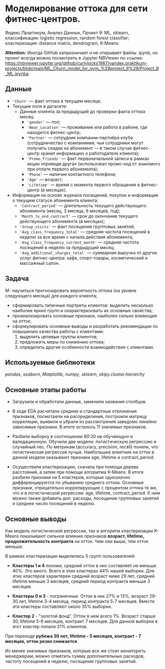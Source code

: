 # Моделирование оттока для сети фитнес-центров.

Яндекс.Практикум, Анализ Данных, Проект 9: ML, sklearn, классификация: logistic regression, random forest classifier; кластеризация: distance matrix, dendrogram, K-Means.

__Attention:__ Иногда GitHub капризничает и не открывает файлы .ipynb, но проект всегда можно посмотреть в Jupyter NBViewer по ссылке: https://nbviewer.jupyter.org/github/curlylocks1987/yandex.praktikum-projects/blob/main/ML_Churn_model_for_gym_%28project_9%29/Project_9_ML.ipynba


## Данные

- `'Churn'` — факт оттока в текущем месяце;
- Текущие поля в датасете:
    - Данные клиента за предыдущий до проверки факта оттока месяц:
        - `'gender'` — пол;
        - `'Near_Location'` — проживание или работа в районе, где находится фитнес-центр;
        - `'Partner'` — сотрудник компании-партнёра клуба (сотрудничество с компаниями, чьи сотрудники могут получать скидки на абонемент — в таком случае фитнес-центр хранит информацию о работодателе клиента);
        - `'Promo_friends'` — факт первоначальной записи в рамках акции «приведи друга» (использовал промо-код от знакомого при оплате первого абонемента);
        - `'Phone'` — наличие контактного телефона;
        - `'Age'` — возраст;
        - `'Lifetime'` — время с момента первого обращения в фитнес-центр (в месяцах).
- Информация на основе журнала посещений, покупок и информация о текущем статусе абонемента клиента:
    - `'Contract_period'` — длительность текущего действующего абонемента (месяц, 3 месяца, 6 месяцев, год);
    - `'Month_to_end_contract'` — срок до окончания текущего действующего абонемента (в месяцах);
    - `'Group_visits'` — факт посещения групповых занятий;
    - `'Avg_class_frequency_total'` — средняя частота посещений в неделю за все время с начала действия абонемента;
    - `'Avg_class_frequency_current_month'` — средняя частота посещений в неделю за предыдущий месяц;
    - `'Avg_additional_charges_total'` — суммарная выручка от других услуг фитнес-центра: кафе, спорт-товары, косметический и массажный салон.

## Задача

М- научиться прогнозировать вероятность оттока (на уровне следующего месяца) для каждого клиента;
- сформировать типичные портреты клиентов: выделить несколько наиболее ярких групп и охарактеризовать их основные свойства;
- проанализировать основные признаки, наиболее сильно влияющие на отток;
- сформулировать основные выводы и разработать рекомендации по повышению качества работы с клиентами:
    1. выделить целевые группы клиентов;
    2. предложить меры по снижению оттока;
    3. определить другие особенности взаимодействия с клиентами.

## Используемые библиотеки
*pandas*, *seaborn*, *Matplotlib*, *numpy*, *sklearn*, *skipy.cluster.hierarchy*

## Основные этапы работы

- Загрузили и обработали данные, заменили названия столбцов.

- В ходе EDA расчитали средние и стандартные отклонения признаков, посмотрели на распределения, построили матрицу корреляции, выявили и убрали из рассмотрения заведомо линейно зависимые признаки. В итоге осталось 11 значимых признаков. 

- Разбили выборку в соотношении 80:20 на обучающую и валидационную. Обучили две модели: логистическую регрессию и случайный лес. По метрикам (accuracy, precision, recall) поняли, что логистическая регрессия лучше. Наибольшее влиятние на отток в данной модели оказывают признаки age, lifetime и contract_period.

- Осуществили кластеризацию, сначала при помощи дерева расстояний, а затем при помощи алгоритма K-Means. В итоге разбили признаки на 5 кластеров, которые однозначно дифференцируются по убыванию среднего оттока. Основные признаки, отрицательно коррелирующие с процентом оттока те же, что и в логистической регрессии: age, lifetime, contract_period. К ним можно также добавить доп. расходы, посещение групповых занятий и среднее число посещений в неделю.

## Основные выводы

Как модель логистической регрессии, так и алгоритм кластеризации K-Means показывают сильное влияние признаков __возраст, lifetime, продолжительность контракта__ на отток. Чем они выше, тем отток меньше.

В рамках кластеризации выделились 5 групп пользователей:

- __Кластеры 1 и 4__ похожи, средний отток в них составляет не меньше 40%. Это много. Всего в этих кластерах 44% нашей выборки. Для этих кластеров характерен средний возраст ниже 29 лет, средний lifetime меньше 3 месяцев, средний период контракта меньше 3 месяцев.

- __Кластеры 0 и 3__ - пограничные. Отток в них 27% и 13%, возраст 29-30 лет, lifetime 3-4 месяца, период контракта 5-7 месяцев. Вместе эти кластеры составляют около 35% выборки.

- __Кластер 2__ - "золотой фонд". Отток в нем всего 1%. Возраст старше 30, lifetime 5-6 месяцев, контракт 7 месяцев. Для данной выборки в этот кластер попали 21% клиентов.

При переходе __рубежа 30 лет, lifetime - 5 месяцев, контракт - 7 месяцев, отток резко снижается__.

Из менее значимых признаков, которые все же стоит мониторить менеджерам, можно отметить сумму дополнительных расходов, частоту посещений в неделю, посещение групповых занятий.

